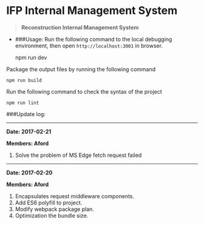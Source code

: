 # IFP Internal Management System


> **Reconstruction Internal Management System**

- ###Usage:
Run the following command to the local debugging environment, then open `http://localhost:3001` in browser.

    npm run dev

Package the output files by running the following command

	npm run build

Run the following command to check the syntax of the project
	
	npm run lint

###Update log:

----------

**Date: 2017-02-21**

**Members: Aford**

1. Solve the problem of MS Edge fetch request failed


----------

**Date: 2017-02-20**

**Members: Aford**

1. Encapsulates request middleware components.
2. Add ES6 polyfill to project.
3. Modify webpack package plan.
4. Optimization the bundle size.

